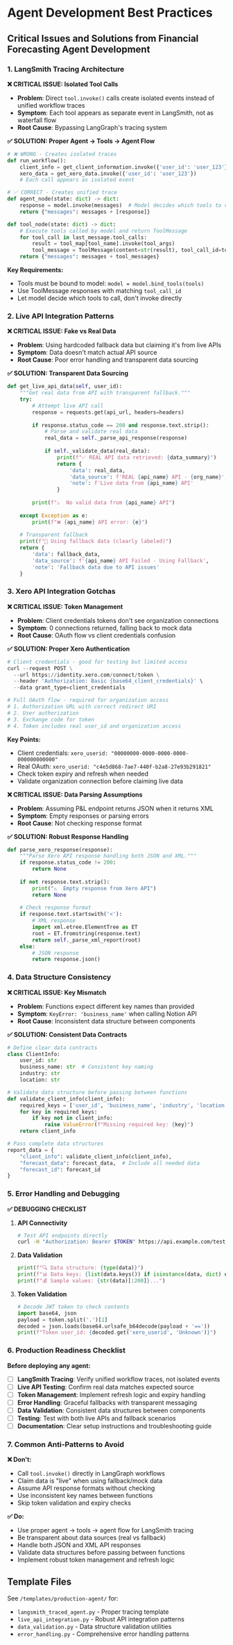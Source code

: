 # Agent Development Best Practices

## Critical Issues and Solutions from Financial Forecasting Agent Development

### 1. LangSmith Tracing Architecture

**❌ CRITICAL ISSUE: Isolated Tool Calls**
- **Problem**: Direct `tool.invoke()` calls create isolated events instead of unified workflow traces
- **Symptom**: Each tool appears as separate event in LangSmith, not as waterfall flow
- **Root Cause**: Bypassing LangGraph's tracing system

**✅ SOLUTION: Proper Agent → Tools → Agent Flow**

```python
# ❌ WRONG - Creates isolated traces
def run_workflow():
    client_info = get_client_information.invoke({'user_id': 'user_123'})
    xero_data = get_xero_data.invoke({'user_id': 'user_123'})
    # Each call appears as isolated event

# ✅ CORRECT - Creates unified trace
def agent_node(state: dict) -> dict:
    response = model.invoke(messages)  # Model decides which tools to call
    return {"messages": messages + [response]}

def tool_node(state: dict) -> dict:
    # Execute tools called by model and return ToolMessage
    for tool_call in last_message.tool_calls:
        result = tool_map[tool_name].invoke(tool_args)
        tool_message = ToolMessage(content=str(result), tool_call_id=tool_call['id'])
    return {"messages": messages + tool_messages}
```

**Key Requirements:**
- Tools must be bound to model: `model = model.bind_tools(tools)`
- Use ToolMessage responses with matching `tool_call_id`
- Let model decide which tools to call, don't invoke directly

### 2. Live API Integration Patterns

**❌ CRITICAL ISSUE: Fake vs Real Data**
- **Problem**: Using hardcoded fallback data but claiming it's from live APIs
- **Symptom**: Data doesn't match actual API source
- **Root Cause**: Poor error handling and transparent data sourcing

**✅ SOLUTION: Transparent Data Sourcing**

```python
def get_live_api_data(self, user_id):
    """Get real data from API with transparent fallback."""
    try:
        # Attempt live API call
        response = requests.get(api_url, headers=headers)
        
        if response.status_code == 200 and response.text.strip():
            # Parse and validate real data
            real_data = self._parse_api_response(response)
            
            if self._validate_data(real_data):
                print(f"✅ REAL API data retrieved: {data_summary}")
                return {
                    'data': real_data,
                    'data_source': f'REAL {api_name} API - {org_name}',
                    'note': f'Live data from {api_name} API'
                }
        
        print(f"⚠️  No valid data from {api_name} API")
        
    except Exception as e:
        print(f"❌ {api_name} API error: {e}")
    
    # Transparent fallback
    print(f"🔄 Using fallback data (clearly labeled)")
    return {
        'data': fallback_data,
        'data_source': f'{api_name} API Failed - Using Fallback',
        'note': 'Fallback data due to API issues'
    }
```

### 3. Xero API Integration Gotchas

**❌ CRITICAL ISSUE: Token Management**
- **Problem**: Client credentials tokens don't see organization connections
- **Symptom**: 0 connections returned, falling back to mock data
- **Root Cause**: OAuth flow vs client credentials confusion

**✅ SOLUTION: Proper Xero Authentication**

```python
# Client credentials - good for testing but limited access
curl --request POST \
  --url https://identity.xero.com/connect/token \
  --header 'Authorization: Basic {base64_client_credentials}' \
  --data grant_type=client_credentials

# Full OAuth flow - required for organization access
# 1. Authorization URL with correct redirect URI
# 2. User authorization
# 3. Exchange code for token
# 4. Token includes real user_id and organization access
```

**Key Points:**
- Client credentials: `xero_userid: "00000000-0000-0000-0000-000000000000"`
- Real OAuth: `xero_userid: "c4e5d868-7ae7-440f-b2a8-27e93b291821"`
- Check token expiry and refresh when needed
- Validate organization connection before claiming live data

**❌ CRITICAL ISSUE: Data Parsing Assumptions**
- **Problem**: Assuming P&L endpoint returns JSON when it returns XML
- **Symptom**: Empty responses or parsing errors
- **Root Cause**: Not checking response format

**✅ SOLUTION: Robust Response Handling**

```python
def parse_xero_response(response):
    """Parse Xero API response handling both JSON and XML."""
    if response.status_code != 200:
        return None
    
    if not response.text.strip():
        print("⚠️  Empty response from Xero API")
        return None
    
    # Check response format
    if response.text.startswith('<'):
        # XML response
        import xml.etree.ElementTree as ET
        root = ET.fromstring(response.text)
        return self._parse_xml_report(root)
    else:
        # JSON response
        return response.json()
```

### 4. Data Structure Consistency

**❌ CRITICAL ISSUE: Key Mismatch**
- **Problem**: Functions expect different key names than provided
- **Symptom**: `KeyError: 'business_name'` when calling Notion API
- **Root Cause**: Inconsistent data structure between components

**✅ SOLUTION: Consistent Data Contracts**

```python
# Define clear data contracts
class ClientInfo:
    user_id: str
    business_name: str  # Consistent key naming
    industry: str
    location: str

# Validate data structure before passing between functions
def validate_client_info(client_info):
    required_keys = ['user_id', 'business_name', 'industry', 'location']
    for key in required_keys:
        if key not in client_info:
            raise ValueError(f"Missing required key: {key}")
    return client_info

# Pass complete data structures
report_data = {
    "client_info": validate_client_info(client_info),
    "forecast_data": forecast_data,  # Include all needed data
    "forecast_id": forecast_id
}
```

### 5. Error Handling and Debugging

**✅ DEBUGGING CHECKLIST**

1. **API Connectivity**
   ```bash
   # Test API endpoints directly
   curl -H "Authorization: Bearer $TOKEN" https://api.example.com/test
   ```

2. **Data Validation**
   ```python
   print(f"🔍 Data structure: {type(data)}")
   print(f"📊 Data keys: {list(data.keys()) if isinstance(data, dict) else 'Not a dict'}")
   print(f"💰 Sample values: {str(data)[:200]}...")
   ```

3. **Token Validation**
   ```python
   # Decode JWT token to check contents
   import base64, json
   payload = token.split('.')[1]
   decoded = json.loads(base64.urlsafe_b64decode(payload + '=='))
   print(f"Token user_id: {decoded.get('xero_userid', 'Unknown')}")
   ```

### 6. Production Readiness Checklist

**Before deploying any agent:**

- [ ] **LangSmith Tracing**: Verify unified workflow traces, not isolated events
- [ ] **Live API Testing**: Confirm real data matches expected source
- [ ] **Token Management**: Implement refresh logic and expiry handling  
- [ ] **Error Handling**: Graceful fallbacks with transparent messaging
- [ ] **Data Validation**: Consistent data structures between components
- [ ] **Testing**: Test with both live APIs and fallback scenarios
- [ ] **Documentation**: Clear setup instructions and troubleshooting guide

### 7. Common Anti-Patterns to Avoid

**❌ Don't:**
- Call `tool.invoke()` directly in LangGraph workflows
- Claim data is "live" when using fallback/mock data
- Assume API response formats without checking
- Use inconsistent key names between functions
- Skip token validation and expiry checks

**✅ Do:**
- Use proper agent → tools → agent flow for LangSmith tracing
- Be transparent about data sources (real vs fallback)
- Handle both JSON and XML API responses
- Validate data structures before passing between functions
- Implement robust token management and refresh logic

## Template Files

See `/templates/production-agent/` for:
- `langsmith_traced_agent.py` - Proper tracing template
- `live_api_integration.py` - Robust API integration patterns
- `data_validation.py` - Data structure validation utilities
- `error_handling.py` - Comprehensive error handling patterns